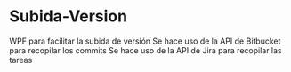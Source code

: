 # Subida-Version
WPF para facilitar la subida de versión
Se hace uso de la API de Bitbucket para recopilar los commits
Se hace uso de la API de Jira para recopilar las tareas
